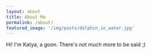 ```yaml
---
layout: about
title: About Me
permalink: /about/
featured_image: '/img/posts/dolphin_in_water.jpg'
---
```

Hi! I'm Katya, a goon. There's not much  more to be said ;)
